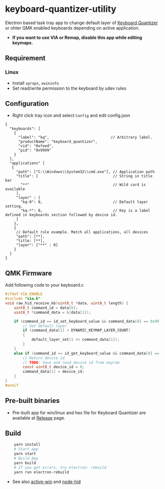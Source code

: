 # keyboard-quantizer-utility
Electron based task tray app to change default layer of [Keyboard Quantizer](https://github.com/sekigon-gonnoc/keyboard-quantizer-doc) or ohter QMK enabled keyboards depending on active application.

- **If you want to use VIA or Remap, disable this app while editing keymaps.**

## Requirement
### Linux
 - Install `xprops`, `xwininfo`
 - Set read/write permission to the keyboard by udev rules

## Configuration

- Right click tray icon and select `Config` and edit config.json

```
{
  "keyboards": [
    {
      "label": "kq",                            // Arbitrary label.
      "productName": "keyboard_quantizer",
      "vid": "0xfeed",
      "pid": "0x9999"
    }
  ],
  "applications" [
   {
     "path": ["C:\\Windows\\System32\\cmd.exe"], // Application path
     "title": [                                  // String in title bar
       "**"                                      // Wild card is available
     ],
     "layer" : [
       "kq-0": 0,                                // Default layer setting.
       "kq-*": 0,                                // Key is a label defined in keyboards section followed by device id.
     ]
    },
    {
     // Default rule example. Match all applications, all devices
     "path": [**],
     "title: [**],
     "layer": ["**" : 0]
    }
  ]
}
```

## QMK Firmware

Add following code to your keyboard.c

```c
#ifdef VIA_ENABLE
#include "via.h"
void raw_hid_receive_kb(uint8_t *data, uint8_t length) {
    uint8_t command_id = data[0];
    uint8_t *command_data = &(data[1]);

    if (command_id == id_set_keyboard_value && command_data[0] == 0x99) {
        // Set default layer
        if (command_data[1] < DYNAMIC_KEYMAP_LAYER_COUNT)
        {
            default_layer_set(1 << command_data[1]);
        }
    }
    else if (command_id == id_get_keyboard_value && command_data[0] == 0x99) {
        // Return device id
        // TODO: Save and read device id from eeprom
        const uint8_t device_id = 0;
        command_data[1] = device_id;
    }
}
#endif
```

## Pre-built binaries
- Pre-built app for win/linux and hex file for Keyboard Quantizer are available at [Release](https://github.com/sekigon-gonnoc/keyboard-quantizer-utility/releases) page.

## Build

```bash
    yarn install
    # Start app
    yarn start
    # Build App
    yarn build
    # If you get errors, try electron- rebuild
    yarn run electron-rebuild
```

- See also [active-win](https://github.com/sindresorhus/active-win) and [node-hid](https://github.com/node-hid/node-hid)
